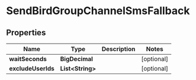 

# SendBirdGroupChannelSmsFallback


## Properties

Name | Type | Description | Notes
------------ | ------------- | ------------- | -------------
**waitSeconds** | **BigDecimal** |  |  [optional]
**excludeUserIds** | **List&lt;String&gt;** |  |  [optional]



